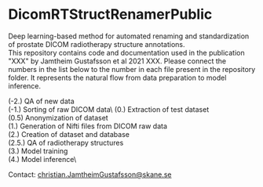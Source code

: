 # DicomRTStructRenamerPublic
Deep learning-based method for automated renaming and standardization of prostate DICOM radiotherapy structure annotations. \
This repository contains code and documentation used in the publication "XXX" by Jamtheim Gustafsson et al 2021 XXX. Please connect the numbers in the list below to the number in each file present in the repository folder. It represents the natural flow from data preparation to model inference. 

(-2.) QA of new data\
(-1.) Sorting of raw DICOM data\ 
(0.) Extraction of test dataset\
(0.5) Anonymization of dataset \
(1.) Generation of Nifti files from DICOM raw data\
(2.) Creation of dataset and database\
(2.5.)  QA of radiotherapy structures\
(3.) Model training\
(4.) Model inference\ 

Contact: christian.JamtheimGustafsson@skane.se
